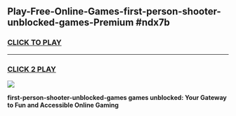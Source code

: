 
## Play-Free-Online-Games-first-person-shooter-unblocked-games-Premium #ndx7b
<h3>
<a href="https://premium.freeplayer.one?title=first-person-shooter-unblocked-games&ref=8M">CLICK TO PLAY</a></h3>
<hr>

<h3>
<a href="https://premium.freeplayer.one?title=first-person-shooter-unblocked-games&ref=8M">CLICK 2 PLAY</a>
  
</h3>

<a href="https://premium.freeplayer.one?title=first-person-shooter-unblocked-games&ref=8M"><img src="https://clearcache.store/games.png"></a>


**first-person-shooter-unblocked-games games unblocked: Your Gateway to Fun and Accessible Online Gaming**
